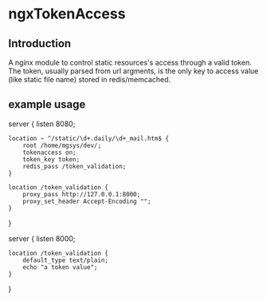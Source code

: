 # ngxTokenAccess

## Introduction
A nginx module to control static resources's access through a valid token. The token, usually parsed from url argments, is the only key to access value (like static file name) stored in redis/memcached.

## example usage
server {
	listen 8080;

	location ~ ^/static/\d+.daily/\d+_mail.htm$ {
    	root /home/mgsys/dev/;
	    tokenaccess on;
        token_key token;
	    redis_pass /token_validation;
	}

	location /token_validation {
	    proxy_pass http://127.0.0.1:8000;
	    proxy_set_header Accept-Encoding "";
	}

}

server {
	listen 8000;

	location /token_validation {
	    default_type text/plain;
        echo "a token value"; 
	}
	
}

